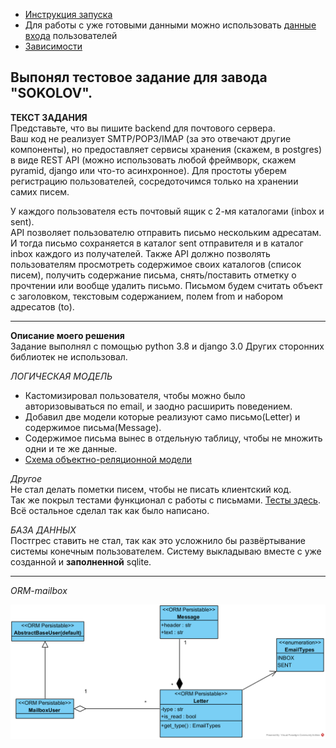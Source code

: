 * [Инструкция запуска](documentation/инструкция_запуска.txt)  
* Для работы с уже готовыми данными можно использовать [данные входа](documentation/инструкция_запуска.txt) пользователей
* [Зависимости](documentation/requirements.txt) 

Выпонял тестовое задание для завода "SOKOLOV".
-----------------------------------------------------------------------------------------------------------

**ТЕКСТ ЗАДАНИЯ**  
Представьте, что вы пишите backend для почтового сервера.  
Ваш код не реализует SMTP/POP3/IMAP (за это отвечают другие компоненты),
но предоставляет сервисы хранения (скажем, в postgres) в виде REST API (можно использовать любой фреймворк,
скажем pyramid, django или что-то асинхронное). Для простоты уберем регистрацию пользователей,
сосредоточимся только на хранении самих писем.

У каждого пользователя есть почтовый ящик с 2-мя каталогами (inbox и sent).  
API позволяет пользователю отправить письмо нескольким адресатам.  
И тогда письмо сохраняется в каталог sent отправителя и в каталог inbox каждого из получателей.
Также API должно позволять пользователям просмотреть содержимое своих каталогов (список писем),
получить содержание письма, снять/поставить отметку о прочтении или вообще удалить письмо.
Письмом будем считать объект с заголовком, текстовым содержанием, полем from и набором адресатов (to).  

-------------------------------------------------------------------------------------------------------------

**Описание моего решения**  
Задание выполнял с помощью python 3.8 и django 3.0
Других сторонних библиотек не использовал.

*ЛОГИЧЕСКАЯ МОДЕЛЬ*  
* Кастомизировал пользователя, чтобы можно было авторизовываться по email, и заодно расширить поведением.  
* Добавил две модели которые реализуют само письмо(Letter) и содержимое письма(Message).  
* Содержимое письма вынес в отдельную таблицу, чтобы не множить одни и те же данные.
* [Схема объектно-реляционной модели](documentation/mailbox_orm.png) 

*Другое*  
Не стал делать пометки писем, чтобы не писать клиентский код.  
Так же покрыл тестами функционал с работы с письмами. [Тесты здесь](mail_box/tests.py).  
Всё остальное сделал так как было написано.

*БАЗА ДАННЫХ*  
Постгрес ставить не стал, так как это усложнило бы развёртывание системы конечным пользователем. 
Систему выкладываю вместе с уже созданной и **заполненной** sqlite. 

-----------------------------------------------------------------------------------------------------------
*ORM-mailbox*

![ORM-mailbox](documentation/mailbox_orm.png "фыва ыфва ")
